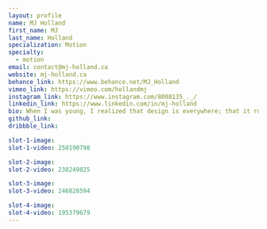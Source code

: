 ```yaml
---
layout: profile
name: MJ Holland
first_name: MJ
last_name: Holland
specialization: Motion
specialty:
  - motion
email: contact@mj-holland.ca
website: mj-holland.ca
behance_link: https://www.behance.net/MJ_Holland
vimeo_link: https://vimeo.com/hollandmj
instagram_link: https://www.instagram.com/8008135_._/
linkedin_link: https://www.linkedin.com/in/mj-holland
bio: When I was young, I realized that design is everywhere; that it rules the world. I knew I wanted to be apart of that and now I am.
github_link:
dribbble_link:

slot-1-image:
slot-1-video: 250190798

slot-2-image:
slot-2-video: 238249825

slot-3-image:
slot-3-video: 246828594

slot-4-image:
slot-4-video: 195379679
---
```


